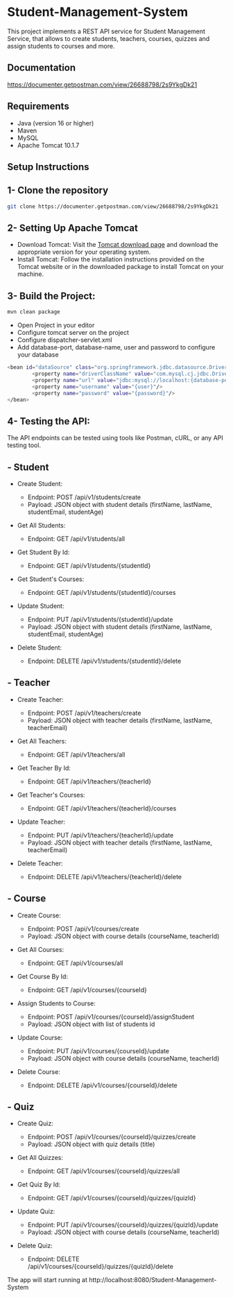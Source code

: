 # Student-Management-System

This project implements a REST API service for Student Management Service, that allows to create students, teachers, courses, quizzes and assign students to courses and more. 

## Documentation

https://documenter.getpostman.com/view/26688798/2s9YkgDk21

## Requirements
- Java (version 16 or higher)
- Maven
- MySQL
- Apache Tomcat 10.1.7

## Setup Instructions

## 1- Clone the repository 
```bash
git clone https://documenter.getpostman.com/view/26688798/2s9YkgDk21
```
## 2- Setting Up Apache Tomcat
  - Download Tomcat: Visit the [Tomcat download page](https://tomcat.apache.org/download-%5Bversion%5D.cgi) and download the appropriate version for your operating system.
  - Install Tomcat: Follow the installation instructions provided on the Tomcat website or in the downloaded package to install Tomcat on your machine.

## 3- Build the Project:
```bash
mvn clean package
```
- Open Project in your editor
- Configure tomcat server on the project
- Configure dispatcher-servlet.xml
- Add database-port, database-name, user and password to configure your database

```bash
<bean id="dataSource" class="org.springframework.jdbc.datasource.DriverManagerDataSource">
        <property name="driverClassName" value="com.mysql.cj.jdbc.Driver"/>
        <property name="url" value="jdbc:mysql://localhost:{database-port}/{database-name}?createDatabaseIfNotExist=true"/>
        <property name="username" value="{user}"/>
        <property name="password" value="{password}"/>
</bean>
```

## 4- Testing the API:
The API endpoints can be tested using tools like Postman, cURL, or any API testing tool.
## - Student
  - Create Student:
    - Endpoint: POST /api/v1/students/create
    - Payload: JSON object with student details (firstName, lastName, studentEmail, studentAge)
  
  - Get All Students:
    - Endpoint: GET /api/v1/students/all
  
  - Get Student By Id:
    - Endpoint: GET /api/v1/students/{studentId}
  
  - Get Student's Courses:
    - Endpoint: GET /api/v1/students/{studentId}/courses
  
  - Update Student:
    - Endpoint: PUT /api/v1/students/{studentId}/update
    - Payload: JSON object with student details (firstName, lastName, studentEmail, studentAge)

  - Delete Student:
    - Endpoint: DELETE /api/v1/students/{studentId}/delete
   
  ## - Teacher
  - Create Teacher:
    - Endpoint: POST /api/v1/teachers/create
    - Payload: JSON object with teacher details (firstName, lastName, teacherEmail)
  
  - Get All Teachers:
    - Endpoint: GET /api/v1/teachers/all
  
  - Get Teacher By Id:
    - Endpoint: GET /api/v1/teachers/{teacherId}
  
  - Get Teacher's Courses:
    - Endpoint: GET /api/v1/teachers/{teacherId}/courses
  
  - Update Teacher:
    - Endpoint: PUT /api/v1/teachers/{teacherId}/update
    - Payload: JSON object with teacher details (firstName, lastName, teacherEmail)

  - Delete Teacher:
    - Endpoint: DELETE /api/v1/teachers/{teacherId}/delete
   
  ## - Course
  - Create Course:
    - Endpoint: POST /api/v1/courses/create
    - Payload: JSON object with course details (courseName, teacherId)
  
  - Get All Courses:
    - Endpoint: GET /api/v1/courses/all
  
  - Get Course By Id:
    - Endpoint: GET /api/v1/courses/{courseId}
  
  - Assign Students to Course:
    - Endpoint: POST /api/v1/courses/{courseId}/assignStudent
    - Payload: JSON object with list of students id
  
  - Update Course:
    - Endpoint: PUT /api/v1/courses/{courseId}/update
    - Payload: JSON object with course details (courseName, teacherId)

  - Delete Course:
    - Endpoint: DELETE /api/v1/courses/{courseId}/delete
   

  ## - Quiz
  - Create Quiz:
    - Endpoint: POST /api/v1/courses/{courseId}/quizzes/create
    - Payload: JSON object with quiz details (title)
  
  - Get All Quizzes:
    - Endpoint: GET /api/v1/courses/{courseId}/quizzes/all
  
  - Get Quiz By Id:
    - Endpoint: GET /api/v1/courses/{courseId}/quizzes/{quizId}
  
  - Update Quiz:
    - Endpoint: PUT /api/v1/courses/{courseId}/quizzes/{quizId}/update
    - Payload: JSON object with course details (courseName, teacherId)

  - Delete Quiz:
    - Endpoint: DELETE /api/v1/courses/{courseId}/quizzes/{quizId}/delete


The app will start running at http://localhost:8080/Student-Management-System
